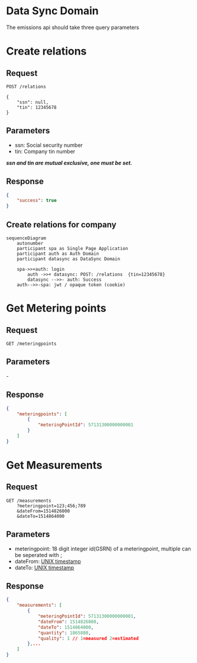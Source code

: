 # Data Sync Domain

The emissions api should take three query parameters

# Create relations

## Request

```text
POST /relations

{
    "ssn": null,
    "tin": 12345678
}
```

## Parameters

- ssn: Social security number
- tin: Company tin number

***ssn and tin are mutual exclusive, one must be set.***

## Response

```json
{
    "success": true
}
```

## Create relations for company

```mermaid
sequenceDiagram
    autonumber
    participant spa as Single Page Application
    participant auth as Auth Domain
    participant datasync as DataSync Domain

    spa->>+auth: login
        auth ->>+ datasync: POST: /relations  {tin=12345678}
        datasync -->>- auth: Success
    auth-->>-spa: jwt / opaque token (cookie)

```

# Get Metering points


## Request

```text
GET /meteringpoints
```

## Parameters

\-

## Response

```json
{
    "meteringpoints": [
        {
            "meteringPointId": 57131300000000001
        }
    ]
}
```



# Get Measurements

## Request

```text
GET /measurements
    ?meteringpoint=123;456;789
    &dateFrom=1514826000
    &dateTo=1514864000
```

## Parameters

- meteringpoint: 18 digit integer id(GSRN) of a meteringpoint, multiple can be seperated with ;
- dateFrom: [UNIX timestamp](best-practices.md#date-from-and-to)
- dateTo: [UNIX timestamp](best-practices.md#date-from-and-to)


## Response

```json
{
    "measurements": [
        {
            "meteringPointId": 57131300000000001,
            "dateFrom": 1514826000,
            "dateTo": 1514864000,
            "quantity": 1865880,
            "quality": 1 // 1=measured 2=estimated
        },...
    ]
}
```
